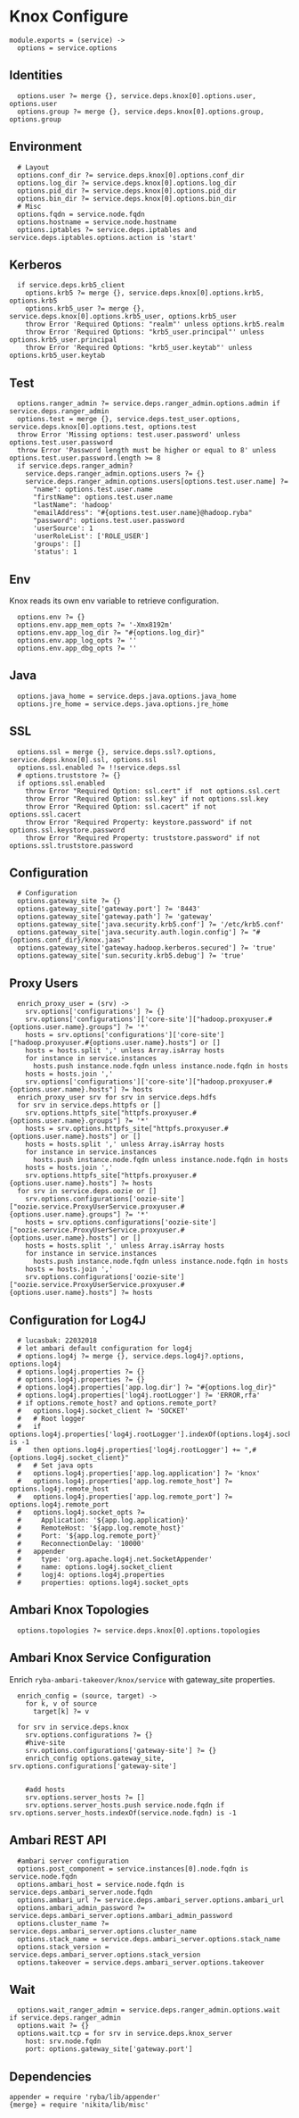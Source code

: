 
# Knox Configure

    module.exports = (service) ->
      options = service.options

## Identities

      options.user ?= merge {}, service.deps.knox[0].options.user, options.user
      options.group ?= merge {}, service.deps.knox[0].options.group, options.group

## Environment

      # Layout
      options.conf_dir ?= service.deps.knox[0].options.conf_dir
      options.log_dir ?= service.deps.knox[0].options.log_dir
      options.pid_dir ?= service.deps.knox[0].options.pid_dir
      options.bin_dir ?= service.deps.knox[0].options.bin_dir
      # Misc
      options.fqdn = service.node.fqdn
      options.hostname = service.node.hostname
      options.iptables ?= service.deps.iptables and service.deps.iptables.options.action is 'start'

## Kerberos

      if service.deps.krb5_client
        options.krb5 ?= merge {}, service.deps.knox[0].options.krb5, options.krb5
        options.krb5_user ?= merge {}, service.deps.knox[0].options.krb5_user, options.krb5_user
        throw Error 'Required Options: "realm"' unless options.krb5.realm
        throw Error 'Required Options: "krb5_user.principal"' unless options.krb5_user.principal
        throw Error 'Required Options: "krb5_user.keytab"' unless options.krb5_user.keytab

## Test

      options.ranger_admin ?= service.deps.ranger_admin.options.admin if service.deps.ranger_admin
      options.test = merge {}, service.deps.test_user.options, service.deps.knox[0].options.test, options.test
      throw Error 'Missing options: test.user.password' unless options.test.user.password
      throw Error 'Password length must be higher or equal to 8' unless options.test.user.password.length >= 8
      if service.deps.ranger_admin?
        service.deps.ranger_admin.options.users ?= {}
        service.deps.ranger_admin.options.users[options.test.user.name] ?=
          "name": options.test.user.name
          "firstName": options.test.user.name
          "lastName": 'hadoop'
          "emailAddress": "#{options.test.user.name}@hadoop.ryba"
          "password": options.test.user.password
          'userSource': 1
          'userRoleList': ['ROLE_USER']
          'groups': []
          'status': 1

## Env

Knox reads its own env variable to retrieve configuration.

      options.env ?= {}
      options.env.app_mem_opts ?= '-Xmx8192m'
      options.env.app_log_dir ?= "#{options.log_dir}"
      options.env.app_log_opts ?= ''
      options.env.app_dbg_opts ?= ''

## Java

      options.java_home = service.deps.java.options.java_home
      options.jre_home = service.deps.java.options.jre_home

## SSL

      options.ssl = merge {}, service.deps.ssl?.options, service.deps.knox[0].ssl, options.ssl
      options.ssl.enabled ?= !!service.deps.ssl
      # options.truststore ?= {}
      if options.ssl.enabled
        throw Error "Required Option: ssl.cert" if  not options.ssl.cert
        throw Error "Required Option: ssl.key" if not options.ssl.key
        throw Error "Required Option: ssl.cacert" if not options.ssl.cacert
        throw Error "Required Property: keystore.password" if not options.ssl.keystore.password
        throw Error "Required Property: truststore.password" if not options.ssl.truststore.password
      

## Configuration

      # Configuration
      options.gateway_site ?= {}
      options.gateway_site['gateway.port'] ?= '8443'
      options.gateway_site['gateway.path'] ?= 'gateway'
      options.gateway_site['java.security.krb5.conf'] ?= '/etc/krb5.conf'
      options.gateway_site['java.security.auth.login.config'] ?= "#{options.conf_dir}/knox.jaas"
      options.gateway_site['gateway.hadoop.kerberos.secured'] ?= 'true'
      options.gateway_site['sun.security.krb5.debug'] ?= 'true'

## Proxy Users

      enrich_proxy_user = (srv) ->
        srv.options['configurations'] ?= {}
        srv.options['configurations']['core-site']["hadoop.proxyuser.#{options.user.name}.groups"] ?= '*'
        hosts = srv.options['configurations']['core-site']["hadoop.proxyuser.#{options.user.name}.hosts"] or []
        hosts = hosts.split ',' unless Array.isArray hosts
        for instance in service.instances
          hosts.push instance.node.fqdn unless instance.node.fqdn in hosts
        hosts = hosts.join ','
        srv.options['configurations']['core-site']["hadoop.proxyuser.#{options.user.name}.hosts"] ?= hosts
      enrich_proxy_user srv for srv in service.deps.hdfs
      for srv in service.deps.httpfs or []
        srv.options.httpfs_site["httpfs.proxyuser.#{options.user.name}.groups"] ?= '*'
        hosts = srv.options.httpfs_site["httpfs.proxyuser.#{options.user.name}.hosts"] or []
        hosts = hosts.split ',' unless Array.isArray hosts
        for instance in service.instances
          hosts.push instance.node.fqdn unless instance.node.fqdn in hosts
        hosts = hosts.join ','
        srv.options.httpfs_site["httpfs.proxyuser.#{options.user.name}.hosts"] ?= hosts
      for srv in service.deps.oozie or []
        srv.options.configurations['oozie-site']["oozie.service.ProxyUserService.proxyuser.#{options.user.name}.groups"] ?= '*'
        hosts = srv.options.configurations['oozie-site']["oozie.service.ProxyUserService.proxyuser.#{options.user.name}.hosts"] or []
        hosts = hosts.split ',' unless Array.isArray hosts
        for instance in service.instances
          hosts.push instance.node.fqdn unless instance.node.fqdn in hosts
        hosts = hosts.join ','
        srv.options.configurations['oozie-site']["oozie.service.ProxyUserService.proxyuser.#{options.user.name}.hosts"] ?= hosts

## Configuration for Log4J
      
      # lucasbak: 22032018
      # let ambari default configuration for log4j
      # options.log4j ?= merge {}, service.deps.log4j?.options, options.log4j
      # options.log4j.properties ?= {}
      # options.log4j.properties ?= {}
      # options.log4j.properties['app.log.dir'] ?= "#{options.log_dir}"
      # options.log4j.properties['log4j.rootLogger'] ?= 'ERROR,rfa'
      # if options.remote_host? and options.remote_port?
      #   options.log4j.socket_client ?= 'SOCKET'
      #   # Root logger
      #   if options.log4j.properties['log4j.rootLogger'].indexOf(options.log4j.socket_client) is -1
      #   then options.log4j.properties['log4j.rootLogger'] += ",#{options.log4j.socket_client}"
      #   # Set java opts
      #   options.log4j.properties['app.log.application'] ?= 'knox'
      #   options.log4j.properties['app.log.remote_host'] ?= options.log4j.remote_host
      #   options.log4j.properties['app.log.remote_port'] ?= options.log4j.remote_port
      #   options.log4j.socket_opts ?=
      #     Application: '${app.log.application}'
      #     RemoteHost: '${app.log.remote_host}'
      #     Port: '${app.log.remote_port}'
      #     ReconnectionDelay: '10000'
      #   appender
      #     type: 'org.apache.log4j.net.SocketAppender'
      #     name: options.log4j.socket_client
      #     logj4: options.log4j.properties
      #     properties: options.log4j.socket_opts

## Ambari Knox Topologies

      options.topologies ?= service.deps.knox[0].options.topologies

## Ambari Knox Service Configuration
Enrich `ryba-ambari-takeover/knox/service` with gateway_site properties.
  
      enrich_config = (source, target) ->
        for k, v of source
          target[k] ?= v
          
      for srv in service.deps.knox
        srv.options.configurations ?= {}
        #hive-site
        srv.options.configurations['gateway-site'] ?= {}
        enrich_config options.gateway_site, srv.options.configurations['gateway-site']


        #add hosts
        srv.options.server_hosts ?= []
        srv.options.server_hosts.push service.node.fqdn if srv.options.server_hosts.indexOf(service.node.fqdn) is -1  

## Ambari REST API

      #ambari server configuration
      options.post_component = service.instances[0].node.fqdn is service.node.fqdn
      options.ambari_host = service.node.fqdn is service.deps.ambari_server.node.fqdn
      options.ambari_url ?= service.deps.ambari_server.options.ambari_url
      options.ambari_admin_password ?= service.deps.ambari_server.options.ambari_admin_password
      options.cluster_name ?= service.deps.ambari_server.options.cluster_name
      options.stack_name = service.deps.ambari_server.options.stack_name
      options.stack_version = service.deps.ambari_server.options.stack_version
      options.takeover = service.deps.ambari_server.options.takeover

## Wait

      options.wait_ranger_admin = service.deps.ranger_admin.options.wait if service.deps.ranger_admin
      options.wait ?= {}
      options.wait.tcp = for srv in service.deps.knox_server
        host: srv.node.fqdn
        port: options.gateway_site['gateway.port']

## Dependencies

    appender = require 'ryba/lib/appender'
    {merge} = require 'nikita/lib/misc'

[knox-conf-example]:https://github.com/apache/knox/blob/master/gateway-release/home/templates/sandbox.knoxrealm2.xml
